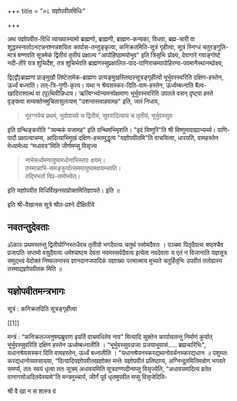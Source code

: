 +++
title = "०८ यज्ञोपवीतविधिः"

+++

अथ यज्ञोपवीत-विधिं व्याख्यास्यामो ब्राह्मणो, ब्राह्मणी, ब्राह्मण-कन्यका, विधवा, ब्रह्म-चारी वा शुद्धस्स्नातोऽनटन्ननश्नन्नशयितः कार्पास-तन्तुङ्कृत्वा, कनिक्रतमिति-सूत्रं गृहीत्वा, सूत्रं स्निग्धं चतुरङ्गुलि-मात्रं षण्णवति सूत्रमेकं द्वितीयं तृतीयं प्रक्षाल्य "आपोहिष्ठामयोभुव" इति त्रिसृभिः प्रोक्ष्य, देवागारे गवाङ्गोष्टे नदी-तीरे यत्र शुचिर्देश, तत्र शुचिर्भवति ब्राह्मणस्सुप्रक्षालित-पाद-पाणिराचम्यापोहिरण्य-पवमानैस्थानम्प्रोक्ष्य, 

द्वि(द्वौ)ब्राह्मणा प्राङ्मुखौ तिष्टेतामेक-ब्राह्मणः प्रत्यङ्मुखस्तिष्ठस्सूत्रङ्गृहीत्वों भूर्भुवस्स्वरिति दक्षिण-हस्तेन, ऊर्ध्वं बध्नाति। तत्-त्रि-गुणी-कृत्य। यथा न श्रेयसस्कर-दिति-वाम-हस्तेन, ऊर्ध्वम्बध्नाति बैल्व-खादिराश्वत्थं वा (पृ)थिवीन्निधाय। ऋत्विग्भ्योन्यमनपेक्षमाणः भूर्भुवस्स्वरिति उपतले वसन् दृष्ट्वा हस्ते वृङ्क्त्वा सम्यक्तेनमुचितासुलायाम् "उशन्तस्त्वाहवामह" इति, जलं निधाय, 

> भूरग्नयेच प्रथमं, भुवोवायवे च द्वितीयं, सुवरादित्याय च तृतीयं, भूर्भुवस्सुवः 

इति ग्रन्थिङ्करोति "त्र्यम्बकं यजामह" इति ग्रन्थिमभिमृशति। "इदं विष्णुरि"ति श्री विष्णुमावाह्याभ्यर्च्य। पाणि-पादौ प्रक्षाल्याचम्य, आदित्याभिमुखं दक्षिण-हस्तमुद्धृत्य "यज्ञोपवीतमि"ति वाचयित्वा, धारयति, वामहस्तेन मेध्यामेध्या “मधावय”मिति जीर्णमप्सु विसृज्य 

> नाभेरूर्ध्वमनायुष्यमधोनाभिस्तपः क्षयम्।  
तस्मान्नाभि-समङ्कुर्यात्सममायुष्यमक्षयम्भवति।  
तद्भिभर्ता विप्र-समोभवेत्। 

इति यज्ञोपवीत विधिर्विखनसाप्रोक्तमितिज्ञायते। इति ॥ 

इति श्री-वैखानस सूत्रे  श्रौत-प्रश्ने दीक्षितीये 

## नवतन्तुदेवताः 

ॐकारः प्रथमस्तन्तु द्वितीयोग्निस्तधैवच तृतीयो भगदैवत्यः चतुर्थ स्सोमदैवतः । पञ्चमः पितृदैवत्यः षष्ठश्चैव प्रजापतिः सप्तमो वसुदैवत्यः धर्मश्चाष्टम देवता नवमस्सर्वदैवत्य इत्येता नवदेवताः य एतं न विजानाति यज्ञसूत्र समुद्भवं वेदोक्तं निष्फलन्तस्य ज्ञानदानजपादिकं यज्ञाख्यः परमात्माय मुच्यते चतुर्हितृभिः उपवीतं ततोह्यस्य तस्माद्यज्ञोपवीतक मिति ॥ 

## यज्ञोपवीतमन्त्रभागः 

सूत्रं : कनिक्रतदिति सूत्रङ्गृहीत्वा 

[[1]]

मन्त्रं : “कनिक्रतज्जनुषम्प्रब्रुवाण इयर्ति वाचमधितेव नाव” मित्यादि सूक्तेन कार्पासतन्तु निर्माणं कुर्यात् भूर्भुवस्सुवरिति दक्षिण हस्तेन ऊर्ध्वम्बध्नातीति । “भूर्भुवस्सुवःप्रजाः प्रजयाभूयासं..... ब्रह्मचारिभिः", यधानश्रेयसस्कर दिति वामहस्तेन, ऊर्ध्वं बध्नातीति । "यधानश्रेयनस्करद्यथानोवर्चनस्करद्यधानः ॥ पशुमतः करद्यधानोव्यवसायया, “दित्यादियज्ञोपवीतखज्ञोक्त मन्तॆः यज्ञोपवीतं प्रतिष्ठाप्य, अग्निन्दूतमितिमन्रोण भगवते समर्प्य, ततः स्वयं धृत्वा ततः सूत्रम् अधावयमिति सूत्रदण्णादीन्यप्सु विसृज्येति, “अधावयमादित्य व्रतेत वानागसोअदितयेस्यामे”ति मन्त्रमुच्चार्य, जीर्णं पूर्व धृतमुपवीत मप्सु विसृजेदिति- 

श्री वै खा न स शास्त्र ग्रं 
